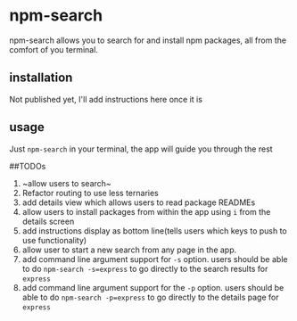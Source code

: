 # npm-search
npm-search allows you to search for and install npm packages, all from the comfort of you terminal.

## installation
Not published yet, I'll add instructions here once it is

## usage
Just `npm-search` in your terminal, the app will guide you through the rest


##TODOs
1. ~allow users to search~
1. Refactor routing to use less ternaries
1. add details view which allows users to read package READMEs 
1. allow users to install packages from within the app using `i` from the details screen
1. add instructions display as bottom line(tells users which keys to push to use functionality)
1. allow user to start a new search from any page in the app.
1. add command line argument support for `-s` option. users should be able to do `npm-search -s=express` to go directly to the search results for `express` 
1. add command line argument support for the `-p` option. users should be able to do `npm-search -p=express` to go directly to the details page for `express` 
